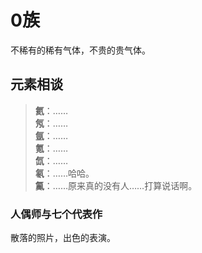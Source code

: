 # 0族

不稀有的稀有气体，不贵的贵气体。

## 元素相谈

>**氦**：……  
**氖**：……  
**氩**：……  
**氪**：……  
**氙**：……  
**氡**：……哈哈。  
**鿫**：……原来真的没有人……打算说话啊。  

### 人偶师与七个代表作

散落的照片，出色的表演。
